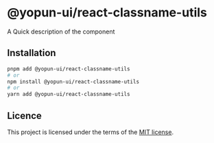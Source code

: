 # @yopun-ui/react-classname-utils

A Quick description of the component

## Installation

```sh
pnpm add @yopun-ui/react-classname-utils
# or
npm install @yopun-ui/react-classname-utils
# or
yarn add @yopun-ui/react-classname-utils
```

## Licence

This project is licensed under the terms of the
[MIT license](https://github.com/yopundotcom/yopun-ui/blob/master/LICENSE).
